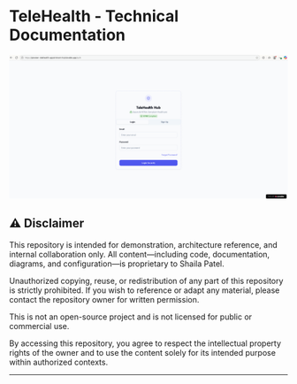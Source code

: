 ﻿# TeleHealth - Technical Documentation

![image](https://github.com/spusgh/SaaS_Apps/blob/main/NoCodeAIApps/Lovable/TeleHealth/Lovable%20-%20TeleHealth.gif)


## ⚠️ Disclaimer

This repository is intended for demonstration, architecture reference, and internal collaboration only. All content—including code, documentation, diagrams, and configuration—is proprietary to Shaila Patel.

Unauthorized copying, reuse, or redistribution of any part of this repository is strictly prohibited. If you wish to reference or adapt any material, please contact the repository owner for written permission.

This is not an open-source project and is not licensed for public or commercial use.

By accessing this repository, you agree to respect the intellectual property rights of the owner and to use the content solely for its intended purpose within authorized contexts.

---
<br/>
